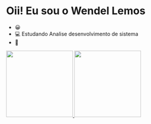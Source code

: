 # Oii! Eu sou o Wendel Lemos  

- 😀
- 💻 Estudando Analise desenvolvimento de sistema
- 🌱

<div>
  <a href="https://github.com/Wendel-Lemos">
  <img height="180em" src="https://github-readme-stats.vercel.app/api?username=Wendel-Lemos&show_icons=true&theme=dark&include_all_commits=true&count_private=true"/>
  <img height="180em" src="https://github-readme-stats.vercel.app/api/top-langs/?username=Wendel-Lemos&layout=compact&langs_count=7&theme=dark"/>
</div>


<!---
Wendel-Lemos/Wendel-Lemos is a ✨ special ✨ repository because its `README.md` (this file) appears on your GitHub profile.
You can click the Preview link to take a look at your changes.
--->
